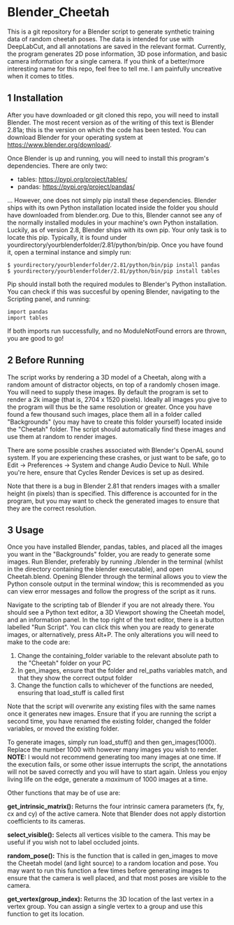 # Blender_Cheetah

This is a git repository for a Blender script to generate synthetic training data of random cheetah poses. The data is intended for use with DeepLabCut, and all annotations are saved in the relevant format. Currently, the program generates 2D pose information, 3D pose information, and basic camera information for a single camera. If you think of a better/more interesting name for this repo, feel free to tell me. I am painfully uncreative when it comes to titles.

## 1    Installation

After you have downloaded or git cloned this repo, you will need to install Blender. The most recent version as of the writing of this text is Blender 2.81a; this is the version on which the code has been tested. You can download Blender for your operating system at https://www.blender.org/download/.

Once Blender is up and running, you will need to install this program's dependencies. There are only two:

* tables: https://pypi.org/project/tables/
* pandas: https://pypi.org/project/pandas/

... However, one does not simply pip install these dependencies. Blender ships with its own Python installation located inside the folder you should have downloaded from blender.org. Due to this, Blender cannot see any of the normally installed modules in your machine's own Python installation. Luckily, as of version 2.8, Blender ships with its own pip. Your only task is to locate this pip. Typically, it is found under yourdirectory/yourblenderfolder/2.81/python/bin/pip. Once you have found it, open a terminal instance and simply run:

    $ yourdirectory/yourblenderfolder/2.81/python/bin/pip install pandas
    $ yourdirectory/yourblenderfolder/2.81/python/bin/pip install tables

Pip should install both the required modules to Blender's Python installation. You can check if this was succesful by opening Blender, navigating to the Scripting panel, and running:

    import pandas
    import tables

If both imports run successfully, and no ModuleNotFound errors are thrown, you are good to go!

## 2    Before Running

The script works by rendering a 3D model of a Cheetah, along with a random amount of distractor objects, on top of a randomly chosen image. You will need to supply these images. By default the program is set to render a 2k image (that is, 2704 x 1520 pixels). Ideally all images you give to the program will thus be the same resolution or greater. Once you have found a few thousand such images, place them all in a folder called "Backgrounds" (you may have to create this folder yourself) located inside the "Cheetah" folder. The script should automatically find these images and use them at random to render images.

There are some possible crashes associated with Blender's OpenAL sound system. If you are experiencing these crashes, or just want to be safe, go to Edit -> Preferences -> System and change Audio Device to Null. While you're here, ensure that Cycles Render Devices is set up as desired.

Note that there is a bug in Blender 2.81 that renders images with a smaller height (in pixels) than is specified. This difference is accounted for in the program, but you may want to check the generated images to ensure that they are the correct resolution.

## 3    Usage

Once you have installed Blender, pandas, tables, and placed all the images you want in the "Backgrounds" folder, you are ready to generate some images. Run Blender, preferably by running ./blender in the terminal (whilst in the directory containing the blender executable), and open Cheetah.blend. Opening Blender through the terminal allows you to view the Python console output in the terminal window; this is recommended as you can view error messages and follow the progress of the script as it runs.

Navigate to the scripting tab of Blender if you are not already there. You should see a Python text editor, a 3D Viewport showing the Cheetah model, and an information panel. In the top right of the text editor, there is a button labelled "Run Script". You can click this when you are ready to generate images, or alternatively, press Alt+P. The only alterations you will need to make to the code are:

1. Change the containing_folder variable to the relevant absolute path to the "Cheetah" folder on your PC
2. In gen_images, ensure that the folder and rel_paths variables match, and that they show the correct output folder
3. Change the function calls to whichever of the functions are needed, ensuring that load_stuff is called first

Note that the script will overwrite any existing files with the same names once it generates new images. Ensure that if you are running the script a second time, you have renamed the existing folder, changed the folder variables, or moved the existing folder.

To generate images, simply run load_stuff() and then gen_images(1000). Replace the number 1000 with however many images you wish to render. **NOTE:** I would not recommend generating too many images at one time. If the execution fails, or some other issue interrupts the script, the annotations will not be saved correctly and you will have to start again. Unless you enjoy living life on the edge, generate a *maximum* of 1000 images at a time.

Other functions that may be of use are:

**get_intrinsic_matrix():** Returns the four intrinsic camera parameters (fx, fy, cx and cy) of the active camera. Note that Blender does not apply distortion coefficients to its cameras.

**select_visible():** Selects all vertices visible to the camera. This may be useful if you wish not to label occluded joints.

**random_pose():** This is the function that is called in gen_images to move the Cheetah model (and light source) to a random location and pose. You may want to run this function a few times before generating images to ensure that the camera is well placed, and that most poses are visible to the camera.

**get_vertex(group_index):** Returns the 3D location of the last vertex in a vertex group. You can assign a single vertex to a group and use this function to get its location.